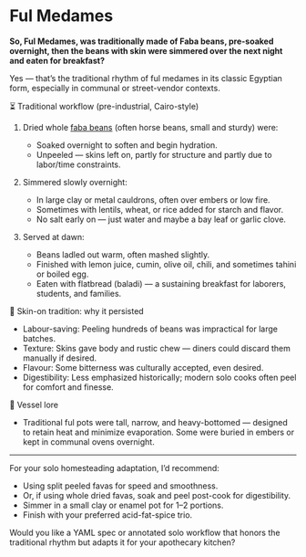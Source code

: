 # Ful Medames #

**So, Ful Medames, was traditionally made of Faba beans, pre-soaked overnight, then the beans with skin were simmered over the next night and eaten for breakfast?**

Yes — that’s the traditional rhythm of ful medames in its classic Egyptian form, especially in communal or street-vendor contexts.

⏳ Traditional workflow (pre-industrial, Cairo-style)

1. Dried whole [faba beans](apothecary/pantry/pulses/beans/faba_fava_broadbean_v1_20092025.md) (often horse beans, small and sturdy) were:
   - Soaked overnight to soften and begin hydration.
   - Unpeeled — skins left on, partly for structure and partly due to labor/time constraints.

2. Simmered slowly overnight:
   - In large clay or metal cauldrons, often over embers or low fire.
   - Sometimes with lentils, wheat, or rice added for starch and flavor.
   - No salt early on — just water and maybe a bay leaf or garlic clove.

3. Served at dawn:
   - Beans ladled out warm, often mashed slightly.
   - Finished with lemon juice, cumin, olive oil, chili, and sometimes tahini or boiled egg.
   - Eaten with flatbread (baladi) — a sustaining breakfast for laborers, students, and families.

🧂 Skin-on tradition: why it persisted

- Labour-saving: Peeling hundreds of beans was impractical for large batches.
- Texture: Skins gave body and rustic chew — diners could discard them manually if desired.
- Flavour: Some bitterness was culturally accepted, even desired.
- Digestibility: Less emphasized historically; modern solo cooks often peel for comfort and finesse.

🏺 Vessel lore

- Traditional ful pots were tall, narrow, and heavy-bottomed — designed to retain heat and minimize evaporation. Some were buried in embers or kept in communal ovens overnight.

---

For your solo homesteading adaptation, I’d recommend:
- Using split peeled favas for speed and smoothness.
- Or, if using whole dried favas, soak and peel post-cook for digestibility.
- Simmer in a small clay or enamel pot for 1–2 portions.
- Finish with your preferred acid-fat-spice trio.

Would you like a YAML spec or annotated solo workflow that honors the traditional rhythm but adapts it for your apothecary kitchen?
